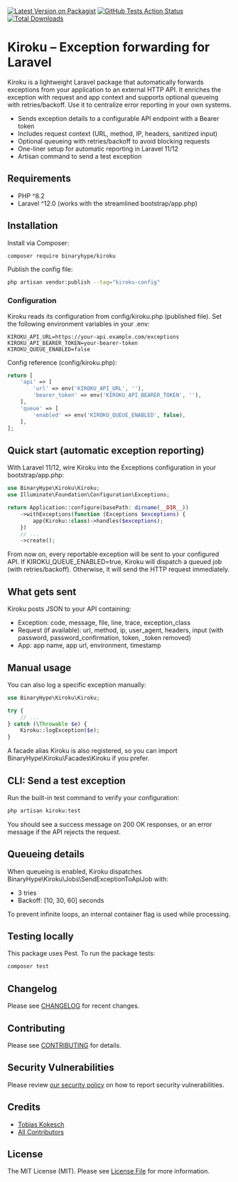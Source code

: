 [![Latest Version on Packagist](https://img.shields.io/packagist/v/binaryhype/kiroku.svg?style=flat-square)](https://packagist.org/packages/binaryhype/kiroku)
[![GitHub Tests Action Status](https://img.shields.io/github/actions/workflow/status/binaryhypeforge/kiroku-package/run-tests.yml?branch=main&label=tests&style=flat-square)](https://github.com/binaryhypeforge/kiroku-package/actions?query=workflow%3Arun-tests+branch%3Amain)
[![Total Downloads](https://img.shields.io/packagist/dt/binaryhype/kiroku.svg?style=flat-square)](https://packagist.org/packages/binaryhype/kiroku)

# Kiroku – Exception forwarding for Laravel

Kiroku is a lightweight Laravel package that automatically forwards exceptions from your application to an external HTTP API. It enriches the exception with request and app context and supports optional queueing with retries/backoff. Use it to centralize error reporting in your own systems.

- Sends exception details to a configurable API endpoint with a Bearer token
- Includes request context (URL, method, IP, headers, sanitized input)
- Optional queueing with retries/backoff to avoid blocking requests
- One-liner setup for automatic reporting in Laravel 11/12
- Artisan command to send a test exception

## Requirements
- PHP ^8.2
- Laravel ^12.0 (works with the streamlined bootstrap/app.php)

## Installation

Install via Composer:

```bash
composer require binaryhype/kiroku
```

Publish the config file:

```bash
php artisan vendor:publish --tag="kiroku-config"
```

### Configuration
Kiroku reads its configuration from config/kiroku.php (published file). Set the following environment variables in your .env:

```env
KIROKU_API_URL=https://your-api.example.com/exceptions
KIROKU_API_BEARER_TOKEN=your-bearer-token
KIROKU_QUEUE_ENABLED=false
```

Config reference (config/kiroku.php):

```php
return [
    'api' => [
        'url' => env('KIROKU_API_URL', ''),
        'bearer_token' => env('KIROKU_API_BEARER_TOKEN', ''),
    ],
    'queue' => [
        'enabled' => env('KIROKU_QUEUE_ENABLED', false),
    ],
];
```

## Quick start (automatic exception reporting)
With Laravel 11/12, wire Kiroku into the Exceptions configuration in your bootstrap/app.php:

```php
use BinaryHype\Kiroku\Kiroku;
use Illuminate\Foundation\Configuration\Exceptions;

return Application::configure(basePath: dirname(__DIR__))
    ->withExceptions(function (Exceptions $exceptions) {
        app(Kiroku::class)->handles($exceptions);
    })
    // ...
    ->create();
```

From now on, every reportable exception will be sent to your configured API. If KIROKU_QUEUE_ENABLED=true, Kiroku will dispatch a queued job (with retries/backoff). Otherwise, it will send the HTTP request immediately.

## What gets sent
Kiroku posts JSON to your API containing:
- Exception: code, message, file, line, trace, exception_class
- Request (if available): url, method, ip, user_agent, headers, input (with password, password_confirmation, token, _token removed)
- App: app name, app url, environment, timestamp

## Manual usage
You can also log a specific exception manually:

```php
use BinaryHype\Kiroku\Kiroku;

try {
    // ...
} catch (\Throwable $e) {
    Kiroku::logException($e);
}
```

A facade alias Kiroku is also registered, so you can import BinaryHype\Kiroku\Facades\Kiroku if you prefer.

## CLI: Send a test exception
Run the built-in test command to verify your configuration:

```bash
php artisan kiroku:test
```

You should see a success message on 200 OK responses, or an error message if the API rejects the request.

## Queueing details
When queueing is enabled, Kiroku dispatches BinaryHype\\Kiroku\\Jobs\\SendExceptionToApiJob with:
- 3 tries
- Backoff: [10, 30, 60] seconds

To prevent infinite loops, an internal container flag is used while processing.

## Testing locally
This package uses Pest. To run the package tests:

```bash
composer test
```

## Changelog
Please see [CHANGELOG](CHANGELOG.md) for recent changes.

## Contributing
Please see [CONTRIBUTING](CONTRIBUTING.md) for details.

## Security Vulnerabilities
Please review [our security policy](../../security/policy) on how to report security vulnerabilities.

## Credits
- [Tobias Kokesch](https://github.com/BinaryHypeForge)
- [All Contributors](../../contributors)

## License
The MIT License (MIT). Please see [License File](LICENSE.md) for more information.
